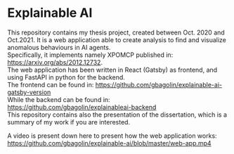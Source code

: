 # Explainable AI
This repository contains my thesis project, created between Oct. 2020 and Oct.2021. 
It is a web application able to create analysis to find and visualize anomalous behaviours in AI agents.  
Specifically, it implements namely XPOMCP published in: https://arxiv.org/abs/2012.12732.  
The web application has been written in React (Gatsby) as frontend, and using FastAPI in python for the backend.  
The frontend can be found in: https://github.com/gbagolin/explainable-ai-gatsby-version   
While the backend can be found in: https://github.com/gbagolin/explainableai-backend   
This repository contains also the presentation of the dissertation, which is a summary of my work if you are interested. 

A video is present down here to present how the web application works: 
https://github.com/gbagolin/explainable-ai/blob/master/web-app.mp4
